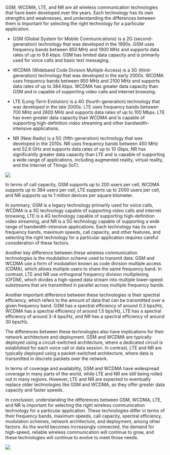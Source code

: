 GSM, WCDMA, LTE, and NR are all wireless communication technologies that have been developed over the years. Each
technology has its own strengths and weaknesses, and understanding the differences between them is important for
selecting the right technology for a particular application.

- GSM (Global System for Mobile Communications) is a 2G (second-generation) technology that was developed in the 1990s.
  GSM uses frequency bands between 850 MHz and 1900 MHz and supports data rates of up to 9.6 kbps. GSM has limited data
  capacity and is primarily used for voice calls and basic text messaging.

- WCDMA (Wideband Code Division Multiple Access) is a 3G (third-generation) technology that was developed in the early
  2000s. WCDMA uses frequency bands between 850 MHz and 2100 MHz and supports data rates of up to 384 kbps. WCDMA has
  greater data capacity than GSM and is capable of supporting video calls and internet browsing.

- LTE (Long-Term Evolution) is a 4G (fourth-generation) technology that was developed in the late 2000s. LTE uses
  frequency bands between 700 MHz and 2600 MHz and supports data rates of up to 100 Mbps. LTE has even greater data
  capacity than WCDMA and is capable of supporting high-definition video streaming and other bandwidth-intensive
  applications.

- NR (New Radio) is a 5G (fifth-generation) technology that was developed in the 2010s. NR uses frequency bands between
  450 MHz and 52.6 GHz and supports data rates of up to 10 Gbps. NR has significantly greater data capacity than LTE and
  is capable of supporting a wide range of applications, including augmented reality, virtual reality, and the Internet
  of Things (IoT).

<img src="https://static.pedroc.co.uk/images/vodafone_and_o2_beacon_1_and_2/o2_e_beacon_2_very_high_capacity.jpg">

In terms of call capacity, GSM supports up to 200 users per cell, WCDMA supports up to 384 users per cell, LTE supports
up to 2000 users per cell, and NR supports up to 1 million devices per square kilometer.

In summary, GSM is a legacy technology primarily used for voice calls, WCDMA is a 3G technology capable of supporting
video calls and internet browsing, LTE is a 4G technology capable of supporting high-definition video streaming, and NR
is a 5G technology capable of supporting a wide range of bandwidth-intensive applications. Each technology has its own
frequency bands, maximum speeds, call capacity, and other features, and selecting the right technology for a particular
application requires careful consideration of these factors.

Another key difference between these wireless communication technologies is the modulation scheme used to transmit data.
GSM and WCDMA use a form of modulation known as code division multiple access (CDMA), which allows multiple users to
share the same frequency band. In contrast, LTE and NR use orthogonal frequency division multiplexing (OFDM), which
divides a high-speed data stream into multiple lower-speed substreams that are transmitted in parallel across multiple
frequency bands.

Another important difference between these technologies is their spectral efficiency, which refers to the amount of data
that can be transmitted over a given frequency band. GSM has a spectral efficiency of around 0.3 bps/Hz, WCDMA has a
spectral efficiency of around 1.5 bps/Hz, LTE has a spectral efficiency of around 3-4 bps/Hz, and NR has a spectral
efficiency of around 30 bps/Hz.

The differences between these technologies also have implications for their network architecture and deployment. GSM and
WCDMA are typically deployed using a circuit-switched architecture, where a dedicated circuit is established for each
voice call or data session. In contrast, LTE and NR are typically deployed using a packet-switched architecture, where
data is transmitted in discrete packets over the network.

In terms of coverage and availability, GSM and WCDMA have widespread coverage in many parts of the world, while LTE and
NR are still being rolled out in many regions. However, LTE and NR are expected to eventually replace older technologies
like GSM and WCDMA, as they offer greater data capacity and faster speeds.

In conclusion, understanding the differences between GSM, WCDMA, LTE, and NR is important for selecting the right
wireless communication technology for a particular application. These technologies differ in terms of their frequency
bands, maximum speeds, call capacity, spectral efficiency, modulation schemes, network architecture, and deployment,
among other factors. As the world becomes increasingly connected, the demand for high-speed, reliable wireless
communication will continue to grow, and these technologies will continue to evolve to meet those needs.

<img src="https://static.pedroc.co.uk/images/ee_5g_masts/ee_ericsson_32trx_5g_site.jpg">
